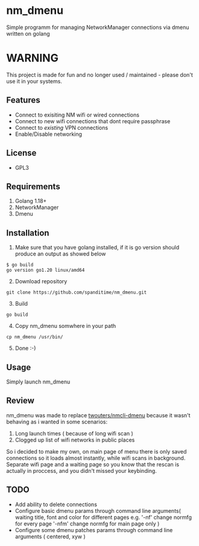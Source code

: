 # nm_dmenu
Simple programm for managing NetworkManager connections via dmenu written on golang
# WARNING
This project is made for fun and no longer used / maintained - please don't use it in your systems.
## Features
- Connect to exisiting NM wifi or wired connections
- Connect to new wifi connections that dont require passphrase
- Connect to _existing_ VPN connections 
- Enable/Disable networking
## License
- GPL3
## Requirements
1. Golang 1.18+
2. NetworkManager
3. Dmenu
## Installation
1. Make sure that you have golang installed, if it is go version should produce an output as showed below
```
$ go build
go version go1.20 linux/amd64
```
2. Download repository
```
git clone https://github.com/spanditime/nm_dmenu.git
```
3. Build 
```
go build
```
4. Copy nm_dmenu somwhere in your path
```
cp nm_dmenu /usr/bin/
```
5. Done :-)
## Usage
Simply launch nm_dmenu 
## Review
nm_dmenu was made to replace [twouters/nmcli-dmenu](https://github.com/twouters/nmcli-dmenu) because it wasn't behaving as i wanted in some scenarios:
1. Long launch times ( because of long wifi scan )
2. Clogged up list of wifi networks in public places

So i decided to make my own, on main page of menu there is only saved connections so it loads almost instantly, while wifi scans in background. Separate wifi page and a waiting page so you know that the rescan is actually in proccess, and you didn't missed your keybinding.
## TODO
- Add ability to delete connections
- Configure basic dmenu params through command line arguments( waiting title, font and color for different pages e.g. '-nf' change normfg for every page '-nfm' change normfg for main page only )
- Configure some dmenu patches params through command line arguments ( centered, xyw )
